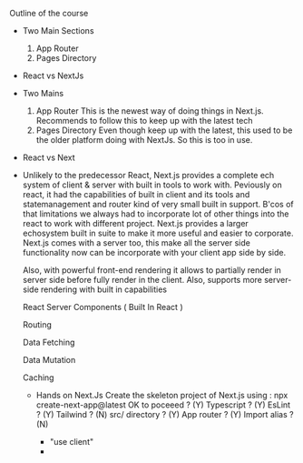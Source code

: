 Outline of the course
- Two Main Sections
    1. App Router
    2. Pages Directory
- React vs NextJs



- Two Mains
    1. App Router
        This is the newest way of doing things in Next.js. Recommends to follow this to keep up with the latest tech
    2. Pages Directory
        Even though keep up with the latest, this used to be the older platform doing with NextJs. So this is too in use.


- React vs Next
- Unlikely to the predecessor React, Next.js provides a complete ech system of client & server with built in tools to work with. Peviously on react, 
  it had the capabilities of built in client and its tools and statemanagement and router kind of very small built in support. B'cos of that limitations 
  we always had to incorporate lot of other things into the react to work with different project. Next.js provides a larger echosystem built in suite
  to make it more useful and easier to corporate. Next.js comes with a server too, this make all the server side functionality now can be incorporate with your client app side by side. 

  Also, with powerful front-end rendering it allows to partially render in server side before fully render in the client. Also, supports more server-side rendering with built in capabilities

  React Server Components ( Built In React )

  Routing
  
  Data Fetching

  Data Mutation

  Caching


  - Hands on Next.Js
       Create the skeleton project of Next.js using : npx  create-next-app@latest
    OK to poceeed ?  (Y)
    Typescript ? (Y)
    EsLint ? (Y)
    Tailwind ? (N)
    src/ directory ? (Y)
    App router ? (Y)
    Import alias ? (N)


    - "use client"
    - 
